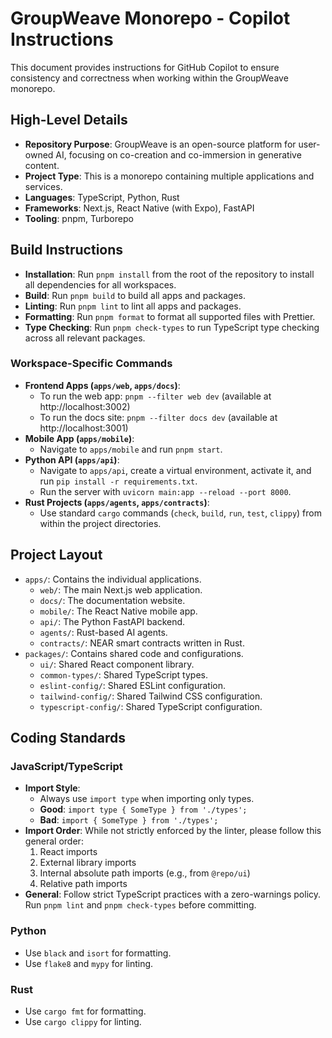 # GroupWeave Monorepo - Copilot Instructions

This document provides instructions for GitHub Copilot to ensure consistency and correctness when working within the GroupWeave monorepo.

## High-Level Details

- **Repository Purpose**: GroupWeave is an open-source platform for user-owned AI, focusing on co-creation and co-immersion in generative content.
- **Project Type**: This is a monorepo containing multiple applications and services.
- **Languages**: TypeScript, Python, Rust
- **Frameworks**: Next.js, React Native (with Expo), FastAPI
- **Tooling**: pnpm, Turborepo

## Build Instructions

- **Installation**: Run `pnpm install` from the root of the repository to install all dependencies for all workspaces.
- **Build**: Run `pnpm build` to build all apps and packages.
- **Linting**: Run `pnpm lint` to lint all apps and packages.
- **Formatting**: Run `pnpm format` to format all supported files with Prettier.
- **Type Checking**: Run `pnpm check-types` to run TypeScript type checking across all relevant packages.

### Workspace-Specific Commands

- **Frontend Apps (`apps/web`, `apps/docs`)**:
    - To run the web app: `pnpm --filter web dev` (available at http://localhost:3002)
    - To run the docs site: `pnpm --filter docs dev` (available at http://localhost:3001)
- **Mobile App (`apps/mobile`)**:
    - Navigate to `apps/mobile` and run `pnpm start`.
- **Python API (`apps/api`)**:
    - Navigate to `apps/api`, create a virtual environment, activate it, and run `pip install -r requirements.txt`.
    - Run the server with `uvicorn main:app --reload --port 8000`.
- **Rust Projects (`apps/agents`, `apps/contracts`)**:
    - Use standard `cargo` commands (`check`, `build`, `run`, `test`, `clippy`) from within the project directories.

## Project Layout

- `apps/`: Contains the individual applications.
    - `web/`: The main Next.js web application.
    - `docs/`: The documentation website.
    - `mobile/`: The React Native mobile app.
    - `api/`: The Python FastAPI backend.
    - `agents/`: Rust-based AI agents.
    - `contracts/`: NEAR smart contracts written in Rust.
- `packages/`: Contains shared code and configurations.
    - `ui/`: Shared React component library.
    - `common-types/`: Shared TypeScript types.
    - `eslint-config/`: Shared ESLint configuration.
    - `tailwind-config/`: Shared Tailwind CSS configuration.
    - `typescript-config/`: Shared TypeScript configuration.

## Coding Standards

### JavaScript/TypeScript

- **Import Style**:
    - Always use `import type` when importing only types.
    - **Good**: `import type { SomeType } from './types';`
    - **Bad**: `import { SomeType } from './types';`
- **Import Order**: While not strictly enforced by the linter, please follow this general order:
    1. React imports
    2. External library imports
    3. Internal absolute path imports (e.g., from `@repo/ui`)
    4. Relative path imports
- **General**: Follow strict TypeScript practices with a zero-warnings policy. Run `pnpm lint` and `pnpm check-types` before committing.

### Python

- Use `black` and `isort` for formatting.
- Use `flake8` and `mypy` for linting.

### Rust

- Use `cargo fmt` for formatting.
- Use `cargo clippy` for linting.
